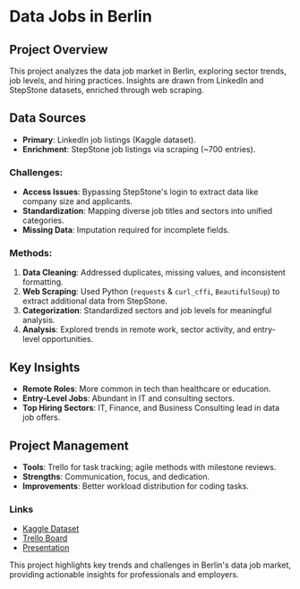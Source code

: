 # Data Jobs in Berlin

## Project Overview
This project analyzes the data job market in Berlin, exploring sector trends, job levels, and hiring practices. Insights are drawn from LinkedIn and StepStone datasets, enriched through web scraping.

## Data Sources
- **Primary**: LinkedIn job listings (Kaggle dataset).  
- **Enrichment**: StepStone job listings via scraping (~700 entries).

### Challenges:
- **Access Issues**: Bypassing StepStone's login to extract data like company size and applicants.  
- **Standardization**: Mapping diverse job titles and sectors into unified categories.  
- **Missing Data**: Imputation required for incomplete fields.

### Methods:
1. **Data Cleaning**: Addressed duplicates, missing values, and inconsistent formatting.
2. **Web Scraping**: Used Python (`requests` & `curl_cffi`, `BeautifulSoup`) to extract additional data from StepStone.
3. **Categorization**: Standardized sectors and job levels for meaningful analysis.
4. **Analysis**: Explored trends in remote work, sector activity, and entry-level opportunities.

## Key Insights
- **Remote Roles**: More common in tech than healthcare or education.  
- **Entry-Level Jobs**: Abundant in IT and consulting sectors.  
- **Top Hiring Sectors**: IT, Finance, and Business Consulting lead in data job offers.

## Project Management
- **Tools**: Trello for task tracking; agile methods with milestone reviews.  
- **Strengths**: Communication, focus, and dedication.  
- **Improvements**: Better workload distribution for coding tasks.

### Links
- [Kaggle Dataset](https://www.kaggle.com/code/wilomentena/summary-statistics-of-data-job-market-berlin)  
- [Trello Board](https://trello.com/invite/b/678e33ab8dc2c7e6472da607/ATTIf33550f1dfa9377e62d1496d3f87a046CC431176/joice-tim)  
- [Presentation](https://www.canva.com/design/DAGdACDZDM0/DLB9uzppSs3N2uHiWIeKYw/edit?utm_content=DAGdACDZDM0&utm_campaign=designshare&utm_medium=link2&utm_source=sharebutton)

This project highlights key trends and challenges in Berlin's data job market, providing actionable insights for professionals and employers.
